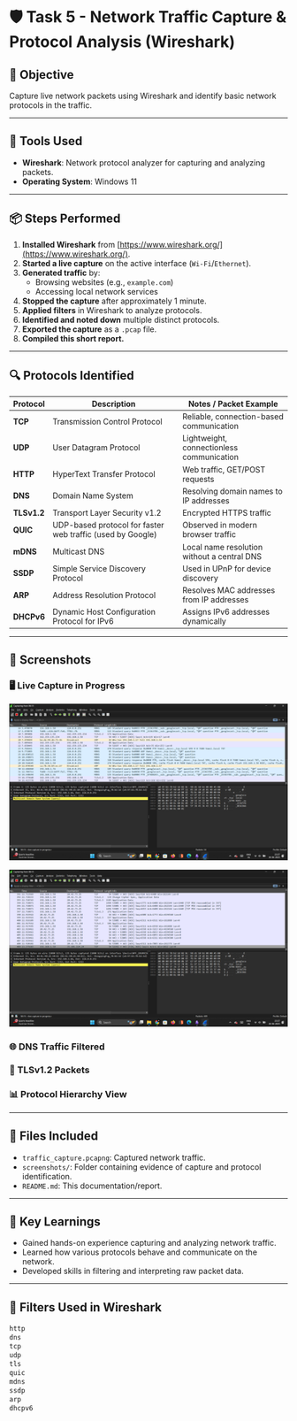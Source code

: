 # 🛡️ Task 5 - Network Traffic Capture & Protocol Analysis (Wireshark)

## 📌 Objective
Capture live network packets using Wireshark and identify basic network protocols in the traffic.

---

## 🧰 Tools Used
- **Wireshark**: Network protocol analyzer for capturing and analyzing packets.
- **Operating System**: Windows 11

---

## 📦 Steps Performed

1. **Installed Wireshark** from [https://www.wireshark.org/](https://www.wireshark.org/).
2. **Started a live capture** on the active interface (`Wi-Fi`/`Ethernet`).
3. **Generated traffic** by:
   - Browsing websites (e.g., `example.com`)
   - Accessing local network services
4. **Stopped the capture** after approximately 1 minute.
5. **Applied filters** in Wireshark to analyze protocols.
6. **Identified and noted down** multiple distinct protocols.
7. **Exported the capture** as a `.pcap` file.
8. **Compiled this short report.**

---

## 🔍 Protocols Identified

| Protocol     | Description                                         | Notes / Packet Example                            |
|--------------|-----------------------------------------------------|---------------------------------------------------|
| **TCP**      | Transmission Control Protocol                      | Reliable, connection-based communication          |
| **UDP**      | User Datagram Protocol                              | Lightweight, connectionless communication         |
| **HTTP**     | HyperText Transfer Protocol                         | Web traffic, GET/POST requests                    |
| **DNS**      | Domain Name System                                  | Resolving domain names to IP addresses            |
| **TLSv1.2**  | Transport Layer Security v1.2                       | Encrypted HTTPS traffic                           |
| **QUIC**     | UDP-based protocol for faster web traffic (used by Google) | Observed in modern browser traffic         |
| **mDNS**     | Multicast DNS                                       | Local name resolution without a central DNS       |
| **SSDP**     | Simple Service Discovery Protocol                   | Used in UPnP for device discovery                 |
| **ARP**      | Address Resolution Protocol                         | Resolves MAC addresses from IP addresses          |
| **DHCPv6**   | Dynamic Host Configuration Protocol for IPv6       | Assigns IPv6 addresses dynamically                |

---

## 📸 Screenshots

### 🖥️ Live Capture in Progress

![](https://github.com/Vamsi212/Task-5-Network-Traffic-Capture/blob/c126bd40d0c98a72072b094f3dd197acf33cc617/screenshots/Screenshot%20(424).png)

![](https://github.com/Vamsi212/Task-5-Network-Traffic-Capture/blob/c126bd40d0c98a72072b094f3dd197acf33cc617/screenshots/Screenshot%20(425).png)


### 🌐 DNS Traffic Filtered


### 🔐 TLSv1.2 Packets


### 📊 Protocol Hierarchy View


---

## 📁 Files Included

- `traffic_capture.pcapng`: Captured network traffic.
- `screenshots/`: Folder containing evidence of capture and protocol identification.
- `README.md`: This documentation/report.

---

## 🧠 Key Learnings

- Gained hands-on experience capturing and analyzing network traffic.
- Learned how various protocols behave and communicate on the network.
- Developed skills in filtering and interpreting raw packet data.

---

## 🧪 Filters Used in Wireshark

```wireshark
http
dns
tcp
udp
tls
quic
mdns
ssdp
arp
dhcpv6
